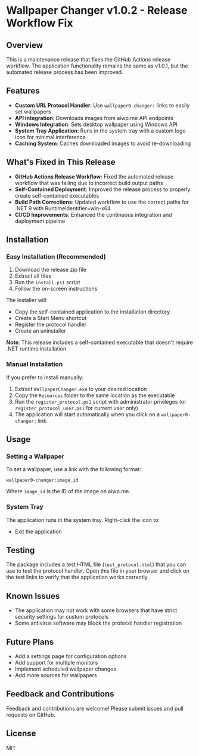 # Wallpaper Changer v1.0.2 - Release Workflow Fix

## Overview

This is a maintenance release that fixes the GitHub Actions release workflow. The application functionality remains the same as v1.0.1, but the automated release process has been improved.

## Features

- **Custom URL Protocol Handler**: Use `wallpaper0-changer:` links to easily set wallpapers
- **API Integration**: Downloads images from aiwp.me API endpoints
- **Windows Integration**: Sets desktop wallpaper using Windows API
- **System Tray Application**: Runs in the system tray with a custom logo icon for minimal interference
- **Caching System**: Caches downloaded images to avoid re-downloading

## What's Fixed in This Release

- **GitHub Actions Release Workflow**: Fixed the automated release workflow that was failing due to incorrect build output paths
- **Self-Contained Deployment**: Improved the release process to properly create self-contained executables
- **Build Path Corrections**: Updated workflow to use the correct paths for .NET 9 with RuntimeIdentifier=win-x64
- **CI/CD Improvements**: Enhanced the continuous integration and deployment pipeline

## Installation

### Easy Installation (Recommended)

1. Download the release zip file
2. Extract all files
3. Run the `install.ps1` script
4. Follow the on-screen instructions

The installer will:
- Copy the self-contained application to the installation directory
- Create a Start Menu shortcut
- Register the protocol handler
- Create an uninstaller

**Note**: This release includes a self-contained executable that doesn't require .NET runtime installation.

### Manual Installation

If you prefer to install manually:

1. Extract `WallpaperChanger.exe` to your desired location
2. Copy the `Resources` folder to the same location as the executable
3. Run the `register_protocol.ps1` script with administrator privileges (or `register_protocol_user.ps1` for current user only)
4. The application will start automatically when you click on a `wallpaper0-changer:` link

## Usage

### Setting a Wallpaper

To set a wallpaper, use a link with the following format:

```
wallpaper0-changer:image_id
```

Where `image_id` is the ID of the image on aiwp.me.

### System Tray

The application runs in the system tray. Right-click the icon to:
- Exit the application

## Testing

The package includes a test HTML file (`test_protocol.html`) that you can use to test the protocol handler. Open this file in your browser and click on the test links to verify that the application works correctly.

## Known Issues

- The application may not work with some browsers that have strict security settings for custom protocols
- Some antivirus software may block the protocol handler registration

## Future Plans

- Add a settings page for configuration options
- Add support for multiple monitors
- Implement scheduled wallpaper changes
- Add more sources for wallpapers

## Feedback and Contributions

Feedback and contributions are welcome! Please submit issues and pull requests on GitHub.

## License

MIT
